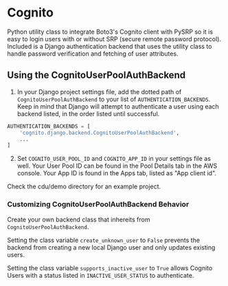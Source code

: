 # Cognito

Python utility class to integrate Boto3's Cognito client with PySRP so it is
easy to login users with or without SRP (secure remote password protocol).
Included is a Django authentication backend that uses the utility class to
handle password verification and fetching of user attributes.

## Using the CognitoUserPoolAuthBackend
1. In your Django project settings file, add the dotted path of
`CognitoUserPoolAuthBackend` to your list of `AUTHENTICATION_BACKENDS`.
Keep in mind that Django will attempt to authenticate a user using
each backend listed, in the order listed until successful.

```python
AUTHENTICATION_BACKENDS = [
    'cognito.django.backend.CognitoUserPoolAuthBackend',
    ...
]
```

2. Set `COGNITO_USER_POOL_ID` and `COGNITO_APP_ID` in your settings file as well.
Your User Pool ID can be found in the Pool Details tab in the AWS console.
Your App ID is found in the Apps tab, listed as "App client id".

Check the cdu/demo directory for an example project.

### Customizing CognitoUserPoolAuthBackend Behavior
Create your own backend class that inhereits from `CognitoUserPoolAuthBackend`.

Setting the class variable `create_unknown_user` to `False` prevents the backend
from creating a new local Django user and only updates existing users.

Setting the class variable `supports_inactive_user` to `True` allows
Cognito Users with a status listed in `INACTIVE_USER_STATUS` to authenticate.

